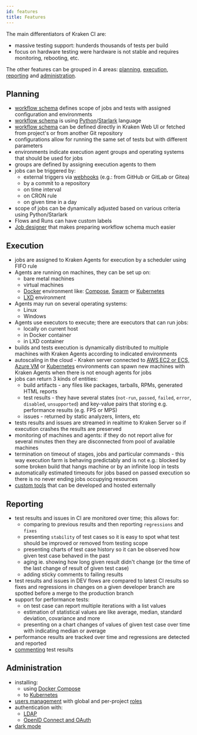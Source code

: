 ```yaml
---
id: features
title: Features
---
```


The main differentiators of Kraken CI are:

- massive testing support: hunderds thousands of tests per build
- focus on hardware testing were hardware is not stable and requires monitoring, rebooting, etc.

The other features can be grouped in 4 areas: [planning](#planning), [execution](#execution),
[reporting](#reporting) and [administration](#administration).

## Planning

- [workflow schema](schema) defines scope of jobs and tests with assigned configuration and
  environments
- [workflow schema](schema) is using
  [Python](https://www.python.org/)/[Starlark](https://github.com/bazelbuild/starlark) language
- [workflow schema](schema) can be defined directly in Kraken Web UI or
  fetched from project's or from another Git repository
- configurations allow for running the same set of tests but with different parameters
- environments indicate execution agent groups and operating systems that should be used for jobs
- groups are defined by assigning execution agents to them
- jobs can be triggered by:
   - external triggers via [webhooks](/docs/guide-webhooks) (e.g.: from GitHub or GitLab or Gitea)
   - by a commit to a repository
   - on time interval
   - on CRON rule
   - on given time in a day
- scope of jobs can be dynamically adjusted based on various criteria using Python/Starlark
- Flows and Runs can have custom labels
- [Job designer](/blog/job-designer-and-more-0-962) that makes preparing workflow schema much easier

## Execution

- jobs are assigned to Kraken Agents for execution by a scheduler using FIFO rule
- Agents are running on machines, they can be set up on:
  - bare metal machines
  - virtual machines
  - [Docker](https://www.docker.com/) environment
    like:
    [Compose](https://docs.docker.com/compose/),
    [Swarm](https://docs.docker.com/engine/swarm/)
    or [Kubernetes](https://kubernetes.io/)
  - [LXD](https://linuxcontainers.org/lxd/introduction/) environment
- Agents may run on several operating systems:
  - Linux
  - Windows
- Agents use executors to execute; there are executors that can run jobs:
  - locally on current host
  - in Docker container
  - in LXD container
- builds and tests execution is dynamically distributed to multiple
  machines with Kraken Agents according to indicated environments
- autoscaling in the cloud - Kraken server connected to [AWS EC2 or ECS,
  Azure VM](/blog/autoscaling-with-azure-and-aws-ecs) or [Kubernetes](/blog/autoscaling-with-kubernetes) environments can spawn new machines with Kraken Agents
  when there is not enough agents for jobs
- jobs can return 3 kinds of entities:
  - build artifacts - any files like packages, tarballs, RPMs,
    generated HTML reports
  - test results - they have several states (`not-run`, `passed`,
    `failed`, `error`, `disabled`, `unsupported`) and key-value pairs
    that storing e.g. performance results (e.g. FPS or MPS)
  - issues - returned by static analyzers, linters, etc
- tests results and issues are streamed in realtime to Kraken Server
  so if execution crashes the results are preserved
- monitoring of machines and agents: if they do not report alive for
  several minutes then they are disconnected from pool of available
  machines
- termination on timeout of stages, jobs and particular commands -
  this way execution farm is behaving predictably and is not e.g.:
  blocked by some broken build that hangs machine or by an infinite
  loop in tests
- automatically estimated timeouts for jobs based on passed execution
  so there is no never ending jobs occupying resources
- [custom tools](/docs/tools#custom-tools) that can be developed and hosted externally

## Reporting

- test results and issues in CI are monitored over time; this allows for:
  - comparing to previous results and then reporting `regressions` and
    `fixes`
  - presenting `stability` of test cases so it is easy to spot what
    test should be improved or removed from testing scope
  - presenting charts of test case history so it can be observed how
    given test case behaved in the past
  - aging ie. showing how long given result didn't change (or the time
    of the last change of result of given test case)
  - adding sticky comments to failing results
- test results and issues in DEV flows are compared to latest CI
  results so fixes and regressions in changes on a given developer
  branch are spotted before a merge to the production branch
- support for performance tests:
  - on test case can report multiple iterations with a list values
  - estimation of statistical values are like average, median,
    standard deviation, covariance and more
  - presenting on a chart changes of values of given test case over
    time with indicating median or average
- performance results are tracked over time and regressions are
  detected and reported
- [commenting](/docs/test-results-basics#comments) test results

## Administration

- installing:
  - using [Docker Compose](/docs/install-docker-compose)
  - to [Kubernetes](/docs/install-helm)
- [users management](/docs/users) with global and per-project [roles](/docs/users#user-roles)
- authentication with:
  - [LDAP](/docs/users#ldap)
  - [OpenID Connect and OAuth](/docs/users#openid-connect-and-oauth)
- [dark mode](/blog/dark-mode-in-0-945)

